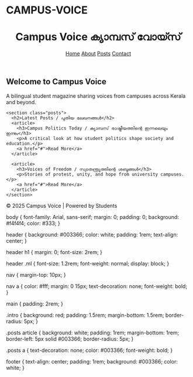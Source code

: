 # CAMPUS-VOICE
<html lang="en">
<head>
  <meta charset="UTF-8">
  <title>Campus Voice</title>
  <link rel="stylesheet" href="style.css">
</head>
<body>
  <header>
    <h1>Campus Voice <span class="ml">ക്യാമ്പസ് വോയ്സ്</span></h1>
    <nav>
      <a href="#">Home</a>
      <a href="#">About</a>
      <a href="#">Posts</a>
      <a href="#">Contact</a>
    </nav>
  </header>

  <main>
    <section class="intro">
      <h2>Welcome to Campus Voice</h2>
      <p>A bilingual student magazine sharing voices from campuses across Kerala and beyond.</p>
    </section>

    <section class="posts">
      <h2>Latest Posts / പുതിയ ലേഖനങ്ങൾ</h2>
      <article>
        <h3>Campus Politics Today / ക്യാമ്പസ് രാഷ്ട്രീയത്തിന്റെ ഇന്നലെയും ഇന്നും</h3>
        <p>A critical look at how student politics shape society and education.</p>
        <a href="#">Read More</a>
      </article>

      <article>
        <h3>Voices of Freedom / സ്വാതന്ത്ര്യത്തിന്റെ ശബ്ദങ്ങൾ</h3>
        <p>Stories of protest, unity, and hope from university campuses.</p>
        <a href="#">Read More</a>
      </article>
    </section>
  </main>

  <footer>
    <p>&copy; 2025 Campus Voice | Powered by Students</p>
  </footer>
</body>
</html>


body {
  font-family: Arial, sans-serif;
  margin: 0;
  padding: 0;
  background: #f4f4f4;
  color: #333;
}

header {
  background: #003366;
  color: white;
  padding: 1rem;
  text-align: center;
}

header h1 {
  margin: 0;
  font-size: 2rem;
}

header .ml {
  font-size: 1.2rem;
  font-weight: normal;
  display: block;
}

nav {
  margin-top: 10px;
}

nav a {
  color: #fff;
  margin: 0 15px;
  text-decoration: none;
  font-weight: bold;
}

main {
  padding: 2rem;
}

.intro {
  background: red;
  padding: 1.5rem;
  margin-bottom: 1.5rem;
  border-radius: 5px;
}

.posts article {
  background: white;
  padding: 1rem;
  margin-bottom: 1rem;
  border-left: 5px solid #003366;
  border-radius: 5px;
}

.posts a {
  text-decoration: none;
  color: #003366;
  font-weight: bold;
}

footer {
  text-align: center;
  padding: 1rem;
  background: #003366;
  color: white;
}
